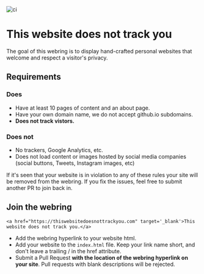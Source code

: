 ![ci](https://github.com/thiswebsitedoesnottrackyou/thiswebsitedoesnottrackyou.com/workflows/ci/badge.svg)

# This website does not track you

The goal of this webring is to display hand-crafted personal websites that welcome and respect a visitor's privacy. 

## Requirements

### Does
- Have at least 10 pages of content and an about page. 
- Have your own domain name, we do not accept github.io subdomains.
- <b>Does not track vistors.</b>

### Does not
- No trackers, Google Analytics, etc. 
- Does not load content or images hosted by social media companies (social buttons, Tweets, Instagram images, etc)

If it's seen that your website is in violation to any of these rules your site will be removed from the webring. If you fix the issues, feel free to submit another PR to join back in.

## Join the webring
```
<a href="https://thiswebsitedoesnottrackyou.com" target='_blank'>This website does not track you.</a>
```

- Add the webring hyperlink to your website html.
- Add your website to the `index.html` file. Keep your link name short, and don't leave a trailing / in the href attribute.
- Submit a Pull Request <b>with the location of the webring hyperlink on your site</b>. Pull requests with blank descriptions will be rejected.

